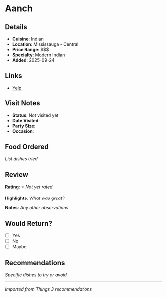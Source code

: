 # Aanch

## Details
- **Cuisine**: Indian
- **Location**: Mississauga - Central
- **Price Range**: $$$
- **Specialty**: Modern Indian
- **Added**: 2025-09-24

## Links
- [Yelp](https://yelp.to/IwfT69fMRx)

## Visit Notes
- **Status**: Not visited yet
- **Date Visited**:
- **Party Size**:
- **Occasion**:

## Food Ordered
*List dishes tried*

## Review
**Rating**: ⭐ *Not yet rated*

**Highlights**:
*What was great?*

**Notes**:
*Any other observations*

## Would Return?
- [ ] Yes
- [ ] No
- [ ] Maybe

## Recommendations
*Specific dishes to try or avoid*

---
*Imported from Things 3 recommendations*